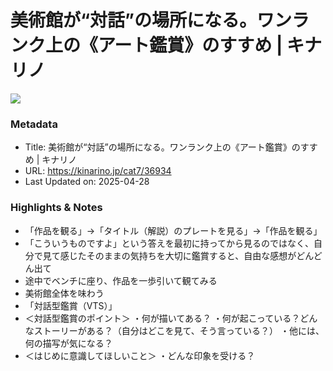 # 美術館が“対話”の場所になる。ワンランク上の《アート鑑賞》のすすめ | キナリノ

![](https://kinarino.k-img.com/system/press_eye_catches/000/041/380/129d85172affeddf3461e71a6f144d98abacabdb.jpg?1643203553)

### Metadata

- Title: 美術館が“対話”の場所になる。ワンランク上の《アート鑑賞》のすすめ | キナリノ
- URL: https://kinarino.jp/cat7/36934
- Last Updated on: 2025-04-28



### Highlights & Notes

- 「作品を観る」→「タイトル（解説）のプレートを見る」→「作品を観る」
- 「こういうものですよ」という答えを最初に持ってから見るのではなく、自分で見て感じたそのままの気持ちを大切に鑑賞すると、自由な感想がどんどん出て
- 途中でベンチに座り、作品を一歩引いて観てみる
- 美術館全体を味わう
- 「対話型鑑賞（VTS）」
- ＜対話型鑑賞のポイント＞
	・何が描いてある？
	・何が起こっている？どんなストーリーがある？（自分はどこを見て、そう言っている？）
	・他には、何の描写が気になる？
- ＜はじめに意識してほしいこと＞
	・どんな印象を受ける？
